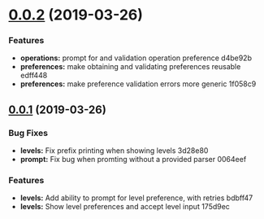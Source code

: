 # [0.0.2](/compare/v0.0.1...v0.0.2) (2019-03-26)


### Features

* **operations:** prompt for and validation operation preference d4be92b
* **preferences:** make obtaining and validating preferences reusable edff448
* **preferences:** make preference validation errors more generic 1f058c9



## [0.0.1](/compare/175d9ec...v0.0.1) (2019-03-26)


### Bug Fixes

* **levels:** Fix prefix printing when showing levels 3d28e80
* **prompt:** Fix bug when promting without a provided parser 0064eef


### Features

* **levels:** Add ability to prompt for level preference, with retries bdbff47
* **levels:** Show level preferences and accept level input 175d9ec
